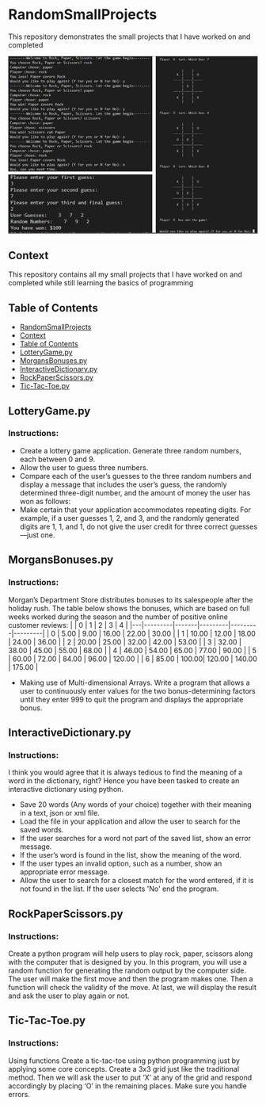 # RandomSmallProjects
This repository demonstrates the small projects that I have worked on and completed

<img src="assets/images/Aboobaker_RandomSmallProjects.png" alt="Aboobaker Random Small Projects">

## Context
This repository contains all my small projects that I have worked on and completed while still learning the basics of programming

## Table of Contents
- [RandomSmallProjects](#randomsmallprojects)
- [Context](#context)
- [Table of Contents](#table-of-contents)
- [LotteryGame.py](#lotterygamepy)
- [MorgansBonuses.py](#morgansbonusespy)
- [InteractiveDictionary.py](#interactivedictionarypy)
- [RockPaperScissors.py](#rockpaperscissorspy)
- [Tic-Tac-Toe.py](#tic-tac-toepy)


## LotteryGame.py
### Instructions: 
- Create a lottery game application. Generate three random numbers, each between 0 and 9.  
- Allow the user to guess three numbers. 
- Compare each of the user’s guesses to the three random numbers and display a message that includes the user’s guess, the randomly determined three-digit number, and the amount of money the user has won as follows: 
- Make certain that your application accommodates repeating digits. For example, if a user guesses 1, 2, and 3, and the randomly generated digits are 1, 1, and 1, do not give the user credit for three correct guesses—just one.


## MorgansBonuses.py
### Instructions:
Morgan’s Department Store distributes bonuses to its salespeople after the holiday rush. The table below shows the bonuses, which are based on full weeks worked during the season and the number of positive online customer reviews:
|   |    0    |   1   |    2    |    3    |    4    |
|---|---------|-------|---------|---------|---------|
| 0 |  5.00   | 9.00  | 16.00   | 22.00   | 30.00   |
| 1 | 10.00   | 12.00 | 18.00   | 24.00   | 36.00   |
| 2 | 20.00   | 25.00 | 32.00   | 42.00   | 53.00   |
| 3 | 32.00   | 38.00 | 45.00   | 55.00   | 68.00   |
| 4 | 46.00   | 54.00 | 65.00   | 77.00   | 90.00   |
| 5 | 60.00   | 72.00 | 84.00   | 96.00   | 120.00  |
| 6 | 85.00   | 100.00| 120.00  | 140.00  | 175.00  |

- Making use of Multi-dimensional Arrays. Write a program that allows a user to continuously enter values for the two bonus-determining factors until they enter 999 to quit the program and displays the appropriate bonus.

## InteractiveDictionary.py
### Instructions:
I think you would agree that it is always tedious to find the meaning of a word in the dictionary, right? Hence you have been tasked to create an interactive 
dictionary using python. 
- Save 20 words (Any words of your choice) together with their meaning in a text, json or xml file. 
- Load the file in your application and allow the user to search for the saved words.  
- If the user searches for a word not part of the saved list, show an error message. 
- If the user’s word is found in the list, show the meaning of the word. 
- If the user types an invalid option, such as a number, show an appropriate error message. 
- Allow the user to search for a closest match for the word entered, if it is not found in the list. If the user selects 'No' end the program. 

## RockPaperScissors.py
### Instructions:
Create a python program will help users to play rock, paper, scissors along with the computer that is designed by you. In this program, you will use a random function for generating the random output by the computer side. The user will make the first move and then the program makes one. Then a function will check the validity of the move. At last, we will display the result and ask the user to play again or not.

## Tic-Tac-Toe.py
### Instructions:
Using functions Create a tic-tac-toe using python programming just by applying some core concepts. Create a 3x3 grid just like the traditional method. Then we will ask the user to put ‘X’ at any of the grid and respond accordingly by placing ‘O’ in the remaining places. Make sure you handle errors.



